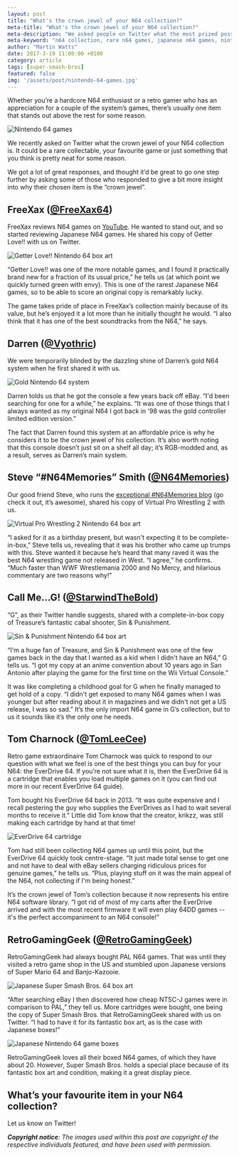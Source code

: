 ```yaml
---
layout: post
title: "What's the crown jewel of your N64 collection?"
meta-title: "What's the crown jewel of your N64 collection?"
meta-description: "We asked people on Twitter what the most prized possession in their N64 collection is."
meta-keyword: "n64 collection, rare n64 games, japanese n64 games, nintendo 64"
author: "Martin Watts"
date: 2017-3-19 11:00:00 +0100
category: article
tags: [super-smash-bros]
featured: false
img: '/assets/post/nintendo-64-games.jpg'
---
```

Whether you’re a hardcore N64 enthusiast or a retro gamer who has an appreciation for a couple of the system’s games, there’s usually one item that stands out above the rest for some reason.

![Nintendo 64 games](/assets/post/nintendo-64-games.jpg)

We recently asked on Twitter what the crown jewel of your N64 collection is. It could be a rare collectable, your favourite game or just something that you think is pretty neat for some reason.

We got a lot of great responses, and thought it’d be great to go one step further by asking some of those who responded to give a bit more insight into why their chosen item is the “crown jewel”.

## FreeXax ([@FreeXax64](www.twitter.com/FreeXax64)) ##

FreeXax reviews N64 games on [YouTube](https://www.youtube.com/user/FreeXax). He wanted to stand out, and so started reviewing Japanese N64 games. He shared his copy of Getter Love!! with us on Twitter.

![Getter Love!! Nintendo 64 box art](/assets/post/getter-love-box-art.jpg)

“Getter Love!! was one of the more notable games, and I found it practically brand new for a fraction of its usual price,” he tells us (at which point we quickly turned green with envy). This is one of the rarest Japanese N64 games, so to be able to score an original copy is remarkably lucky.

The game takes pride of place in FreeXax’s collection mainly because of its value, but he’s enjoyed it a lot more than he initially thought he would. “I also think that it has one of the best soundtracks from the N64,” he says.

## Darren ([@Vyothric](www.twitter.com/Vyothric)) ##

We were temporarily blinded by the dazzling shine of Darren’s gold N64 system when he first shared it with us.

![Gold Nintendo 64 system](/assets/post/gold-nintendo-64-system.jpg)

Darren tolds us that he got the console a few years back off eBay. “I'd been searching for one for a while,” he explains. “It was one of those things that I always wanted as my original N64 I got back in '98 was the gold controller limited edition version.”

The fact that Darren found this system at an affordable price is why he considers it to be the crown jewel of his collection. It’s also worth noting that this console doesn’t just sit on a shelf all day; it’s RGB-modded and, as a result, serves as Darren’s main system.

## Steve “#N64Memories” Smith ([@N64Memories](www.twitter.com/n64memories)) ##

Our good friend Steve, who runs the [exceptional #N64Memories blog](http://n64memories.blogspot.co.uk) (go check it out, it’s awesome), shared his copy of Virtual Pro Wrestling 2 with us.

![Virtual Pro Wrestling 2 Nintendo 64 box art](/assets/post/virtual-pro-wrestling-2-box-art.jpg)

“I asked for it as a birthday present, but wasn't expecting it to be complete-in-box,” Steve tells us, revealing that it was his brother who came up trumps with this. Steve wanted it because he’s heard that many raved it was the best N64 wrestling game not released in West. “I agree,” he confirms. “Much faster than WWF Wrestlemania 2000 and No Mercy, and hilarious commentary are two reasons why!”

## Call Me…G! ([@StarwindTheBold](www.twitter.com/StarwindTheBold)) ##

“G”, as their Twitter handle suggests, shared with a complete-in-box copy of Treasure’s fantastic cabal shooter, Sin & Punishment.

![Sin & Punishment Nintendo 64 box art](/assets/post/sin-and-punishment-box-art.jpg)

“I'm a huge fan of Treasure, and Sin & Punishment was one of the few games back in the day that I wanted as a kid when I didn't have an N64,” G tells us. “I got my copy at an anime convention about 10 years ago in San Antonio after playing the game for the first time on the Wii Virtual Console.”

It was like completing a childhood goal for G when he finally managed to get hold of a copy. “I didn't get exposed to many N64 games when I was younger but after reading about it in magazines and we didn't not get a US release, I was so sad.” It’s the only import N64 game in G’s collection, but to us it sounds like it’s the only one he needs.

## Tom Charnock ([@TomLeeCee](www.twitter.com/TomLeeCee)) ##

Retro game extraordinaire Tom Charnock was quick to respond to our question with what we feel is one of the best things you can buy for your N64: the EverDrive 64. If you’re not sure what it is, then the EverDrive 64 is a cartridge that enables you load multiple games on it (you can find out more in our recent EverDrive 64 guide). 

Tom bought his EverDrive 64 back in 2013. “It was quite expensive and I recall pestering the guy who supplies the EverDrives as I had to wait several months to receive it.” Little did Tom know that the creator, krikzz, was still making each cartridge by hand at that time!

![EverDrive 64 cartridge](/assets/post/everdrive-64-cartridge.jpg)

Tom had still been collecting N64 games up until this point, but the EverDrive 64 quickly took centre-stage. “It just made total sense to get one and not have to deal with eBay sellers charging ridiculous prices for genuine games,” he tells us. “Plus, playing stuff on it was the main appeal of the N64, not collecting if I'm being honest.”

It’s the crown jewel of Tom’s collection because it now represents his entire N64 software library. “I got rid of most of my carts after the EverDrive arrived and with the most recent firmware it will even play 64DD games -- it's the perfect accompaniment to an N64 console!”

## RetroGamingGeek ([@RetroGamingGeek](www.twitter.com/RetroGamingGeek)) ##

RetroGamingGeek had always bought PAL N64 games. That was until they visited a retro game shop in the US and stumbled upon Japanese versions of Super Mario 64 and Banjo-Kazooie.

![Japanese Super Smash Bros. 64 box art](/assets/post/super-smash-bros-japanese-box-art.jpg)

“After searching eBay I then discovered how cheap NTSC-J games were in comparison to PAL,” they tell us. More cartridges were bought, one being the copy of Super Smash Bros. that RetroGamingGeek shared with us on Twitter. “I had to have it for its fantastic box art, as is the case with Japanese boxes!”

![Japanese Nintendo 64 game boxes](/assets/post/japanese-n64-game-boxes.jpg)

RetroGamingGeek loves all their boxed N64 games, of which they have about 20. However, Super Smash Bros. holds a special place because of its fantastic box art and condition, making it a great display piece.

## What’s your favourite item in your N64 collection? ##

Let us know on Twitter!

_**Copyright notice**: The images used within this post are copyright of the respective individuals featured, and have been used with permission._